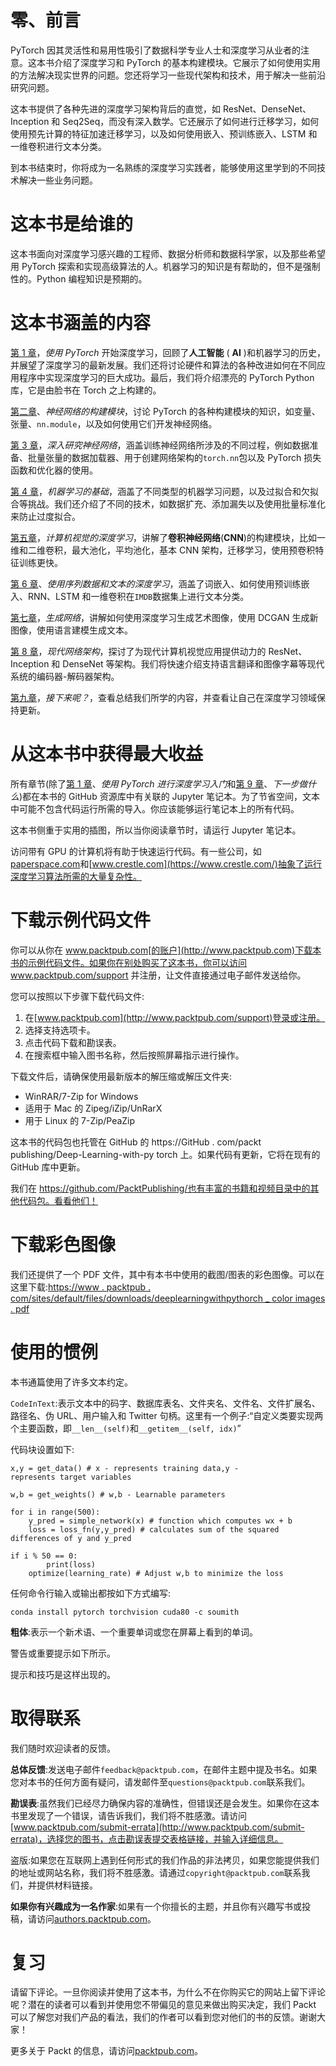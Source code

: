 # 零、前言

PyTorch 因其灵活性和易用性吸引了数据科学专业人士和深度学习从业者的注意。这本书介绍了深度学习和 PyTorch 的基本构建模块。它展示了如何使用实用的方法解决现实世界的问题。您还将学习一些现代架构和技术，用于解决一些前沿研究问题。

这本书提供了各种先进的深度学习架构背后的直觉，如 ResNet、DenseNet、Inception 和 Seq2Seq，而没有深入数学。它还展示了如何进行迁移学习，如何使用预先计算的特征加速迁移学习，以及如何使用嵌入、预训练嵌入、LSTM 和一维卷积进行文本分类。

到本书结束时，你将成为一名熟练的深度学习实践者，能够使用这里学到的不同技术解决一些业务问题。

# 这本书是给谁的

这本书面向对深度学习感兴趣的工程师、数据分析师和数据科学家，以及那些希望用 PyTorch 探索和实现高级算法的人。机器学习的知识是有帮助的，但不是强制性的。Python 编程知识是预期的。

# 这本书涵盖的内容

[第 1 章](1.html)，*使用 PyTorch* 开始深度学习，回顾了**人工智能** ( **AI** )和机器学习的历史，并展望了深度学习的最新发展。我们还将讨论硬件和算法的各种改进如何在不同应用程序中实现深度学习的巨大成功。最后，我们将介绍漂亮的 PyTorch Python 库，它是由脸书在 Torch 之上构建的。

[第二章](2.html)、*神经网络的构建模块*，讨论 PyTorch 的各种构建模块的知识，如变量、张量、`nn.module`，以及如何使用它们开发神经网络。

[第 3 章](2.html)，*深入研究神经网络*，涵盖训练神经网络所涉及的不同过程，例如数据准备、批量张量的数据加载器、用于创建网络架构的`torch.nn`包以及 PyTorch 损失函数和优化器的使用。

[第 4 章](3.html)，*机器学习的基础*，涵盖了不同类型的机器学习问题，以及过拟合和欠拟合等挑战。我们还介绍了不同的技术，如数据扩充、添加漏失以及使用批量标准化来防止过度拟合。

[第五章](4.html)，*计算机视觉的深度学习*，讲解了**卷积神经网络**(**CNN**)的构建模块，比如一维和二维卷积，最大池化，平均池化，基本 CNN 架构，迁移学习，使用预卷积特征训练更快。

[第 6 章](5.html)、*使用序列数据和文本的深度学习*，涵盖了词嵌入、如何使用预训练嵌入、RNN、LSTM 和一维卷积在`IMDB`数据集上进行文本分类。

[第七章](6.html)，*生成网络*，讲解如何使用深度学习生成艺术图像，使用 DCGAN 生成新图像，使用语言建模生成文本。

[第 8 章](7.html)，*现代网络架构*，探讨了为现代计算机视觉应用提供动力的 ResNet、Inception 和 DenseNet 等架构。我们将快速介绍支持语言翻译和图像字幕等现代系统的编码器-解码器架构。

[第九章](8.html)，*接下来呢？*，查看总结我们所学的内容，并查看让自己在深度学习领域保持更新。

# 从这本书中获得最大收益

所有章节(除了[第 1 章](1.html)、*使用 PyTorch 进行深度学习入门*和[第 9 章](8.html)、*下一步做什么*)都在本书的 GitHub 资源库中有关联的 Jupyter 笔记本。为了节省空间，文本中可能不包含代码运行所需的导入。你应该能够运行笔记本上的所有代码。

这本书侧重于实用的插图，所以当你阅读章节时，请运行 Jupyter 笔记本。

访问带有 GPU 的计算机将有助于快速运行代码。有一些公司，如[paperspace.com](https://www.paperspace.com/)和[www.crestle.com](https://www.crestle.com/)抽象了运行深度学习算法所需的大量复杂性。

# 下载示例代码文件

你可以从你在 www.packtpub.com[的账户](http://www.packtpub.com)下载本书的示例代码文件。如果你在别处购买了这本书，你可以访问 www.packtpub.com/support 并注册，让文件直接通过电子邮件发送给你。

您可以按照以下步骤下载代码文件:

1.  在[www.packtpub.com](http://www.packtpub.com/support)登录或注册。
2.  选择支持选项卡。
3.  点击代码下载和勘误表。
4.  在搜索框中输入图书名称，然后按照屏幕指示进行操作。

下载文件后，请确保使用最新版本的解压缩或解压文件夹:

*   WinRAR/7-Zip for Windows
*   适用于 Mac 的 Zipeg/iZip/UnRarX
*   用于 Linux 的 7-Zip/PeaZip

这本书的代码包也托管在 GitHub 的 https://GitHub . com/packt publishing/Deep-Learning-with-py torch 上。如果代码有更新，它将在现有的 GitHub 库中更新。

我们在 https://github.com/PacktPublishing/也有丰富的书籍和视频目录中的其他代码包。看看他们！

# 下载彩色图像

我们还提供了一个 PDF 文件，其中有本书中使用的截图/图表的彩色图像。可以在这里下载:[https://www . packtpub . com/sites/default/files/downloads/deeplearningwithpythorch _ color images . pdf](https://www.packtpub.com/sites/default/files/downloads/DeepLearningwithPyTorch_ColorImages.pdf)

# 使用的惯例

本书通篇使用了许多文本约定。

`CodeInText`:表示文本中的码字、数据库表名、文件夹名、文件名、文件扩展名、路径名、伪 URL、用户输入和 Twitter 句柄。这里有一个例子:“自定义类要实现两个主要函数，即`__len__(self)`和`__getitem__(self, idx)`”

代码块设置如下:

```
x,y = get_data() # x - represents training data,y -                 represents target variables

w,b = get_weights() # w,b - Learnable parameters

for i in range(500):
    y_pred = simple_network(x) # function which computes wx + b
    loss = loss_fn(y,y_pred) # calculates sum of the squared differences of y and y_pred

if i % 50 == 0: 
        print(loss)
    optimize(learning_rate) # Adjust w,b to minimize the loss
```

任何命令行输入或输出都按如下方式编写:

```
conda install pytorch torchvision cuda80 -c soumith
```

**粗体**:表示一个新术语、一个重要单词或您在屏幕上看到的单词。

警告或重要提示如下所示。

提示和技巧是这样出现的。

# 取得联系

我们随时欢迎读者的反馈。

**总体反馈**:发送电子邮件`feedback@packtpub.com`，在邮件主题中提及书名。如果您对本书的任何方面有疑问，请发邮件至`questions@packtpub.com`联系我们。

**勘误表**:虽然我们已经尽力确保内容的准确性，但错误还是会发生。如果你在这本书里发现了一个错误，请告诉我们，我们将不胜感激。请访问[www.packtpub.com/submit-errata](http://www.packtpub.com/submit-errata)，选择您的图书，点击勘误表提交表格链接，并输入详细信息。

盗版:如果您在互联网上遇到任何形式的我们作品的非法拷贝，如果您能提供我们的地址或网站名称，我们将不胜感激。请通过`copyright@packtpub.com`联系我们，并提供材料链接。

**如果你有兴趣成为一名作家**:如果有一个你擅长的主题，并且你有兴趣写书或投稿，请访问[authors.packtpub.com](http://authors.packtpub.com/)。

# 复习

请留下评论。一旦你阅读并使用了这本书，为什么不在你购买它的网站上留下评论呢？潜在的读者可以看到并使用您不带偏见的意见来做出购买决定，我们 Packt 可以了解您对我们产品的看法，我们的作者可以看到您对他们的书的反馈。谢谢大家！

更多关于 Packt 的信息，请访问[packtpub.com](https://www.packtpub.com/)。